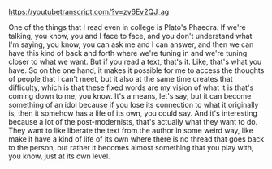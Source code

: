 https://youtubetranscript.com/?v=zv6Ev2QJ_ag

 One of the things that I read even in college is Plato's Phaedra. If we're talking, you know, you and I face to face, and you don't understand what I'm saying, you know, you can ask me and I can answer, and then we can have this kind of back and forth where we're tuning in and we're tuning closer to what we want. But if you read a text, that's it. Like, that's what you have. So on the one hand, it makes it possible for me to access the thoughts of people that I can't meet, but it also at the same time creates that difficulty, which is that these fixed words are my vision of what it is that's coming down to me, you know. It's a means, let's say, but it can become something of an idol because if you lose its connection to what it originally is, then it somehow has a life of its own, you could say. And it's interesting because a lot of the post-modernists, that's actually what they want to do. They want to like liberate the text from the author in some weird way, like make it have a kind of life of its own where there is no thread that goes back to the person, but rather it becomes almost something that you play with, you know, just at its own level.